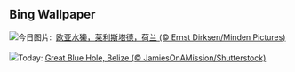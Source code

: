 ## Bing Wallpaper
![](https://www.bing.com/th?id=OHR.IceHoleOtter_ZH-CN0106321041_UHD.jpg&w=1000)今日图片: &nbsp;[欧亚水獭，莱利斯塔德，荷兰 (© Ernst Dirksen/Minden Pictures)](https://www.bing.com/th?id=OHR.IceHoleOtter_ZH-CN0106321041_UHD.jpg)
<br><br/>
![](https://www.bing.com/th?id=OHR.BlueBelize_EN-US7787222240_UHD.jpg&w=1000)Today: [Great Blue Hole, Belize (© JamiesOnAMission/Shutterstock)](https://www.bing.com/th?id=OHR.BlueBelize_EN-US7787222240_UHD.jpg)
<br><br/>
